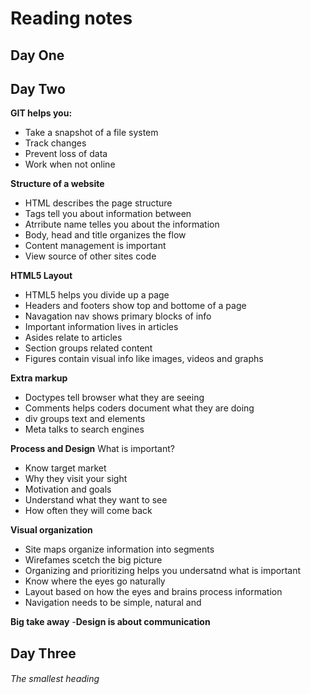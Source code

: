 
# Reading notes

## Day One

## Day Two
**GIT helps you:**
- Take a snapshot of a file system
- Track changes
- Prevent loss of data
- Work when not online

**Structure of a website**
- HTML describes the page structure
- Tags tell you about information between
- Atrribute name telles you about the information
- Body, head and title organizes the flow 
- Content management is important
- View source of other sites code

**HTML5 Layout**
- HTML5 helps you divide up a page
- Headers and footers show top and bottome of a page
- Navagation nav shows primary blocks of info
- Important information lives in articles
- Asides relate to articles
- Section groups related content
- Figures contain visual info like images, videos and graphs

**Extra markup**
 - Doctypes tell browser what they are seeing
 - Comments helps coders document what they are doing
 - div groups text and elements
 - Meta talks to search engines

**Process and Design**
  What is important?
- Know target market
- Why they visit your sight
- Motivation and goals
- Understand what they want to see
- How often they will come back

**Visual organization**
- Site maps organize information into segments
- Wirefames scetch the big picture
- Organizing and prioritizing helps you undersatnd what is important
- Know where the eyes go naturally
- Layout based on how the eyes and brains process information
- Navigation needs to be simple, natural and 

**Big take away**
-**Design is about communication**

## Day Three

###### The smallest heading
